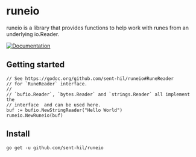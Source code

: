 # runeio

runeio is a library that provides functions to help work with runes from an underlying io.Reader.

[![Documentation](https://godoc.org/github.com/sent-hil/runeio?status.svg)](https://godoc.org/github.com/sent-hil/runeio)

## Getting started

    // See https://godoc.org/github.com/sent-hil/runeio#RuneReader
    // for `RuneReader` interface.
    //
    // `bufio.Reader`, `bytes.Reader` and `strings.Reader` all implement the
    // interface  and can be used here.
    buf := bufio.NewStringReader("Hello World")
    runeio.NewRuneio(buf)

## Install

    go get -u github.com/sent-hil/runeio
